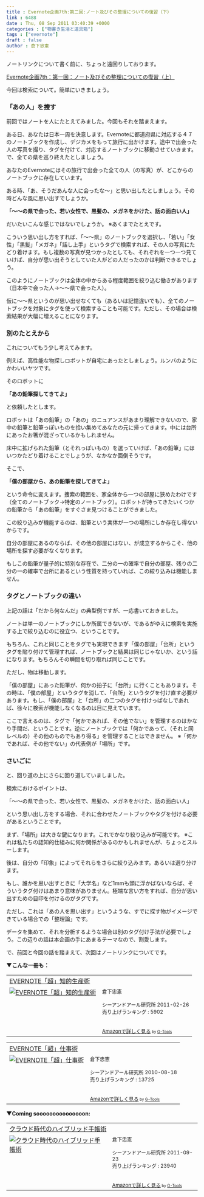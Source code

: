 ```yaml
---
title : Evernote企画7th:第二回:ノート及びその整理についての復習（下）
link : 6488
date : Thu, 08 Sep 2011 03:40:39 +0000
categories : ["物書き生活と道具箱"]
tags : ["evernote"]
draft : false
author : 倉下忠憲
---
```


ノートリンクについて書く前に、ちょっと遠回りしております。

<a href="https://rashita.net/blog/?p=6485">Evernote企画7th：第一回：ノート及びその整理についての復習（上）</a>

今回は検索について。簡単にいきましょう。

<h3>「あの人」を捜す</h3>
前回ではノートを人にたとえてみました。今回もそれを踏まえます。

ある日、あなたは日本一周を決意します。Evernoteに都道府県に対応する４７のノートブックを作成し、デジカメをもって旅行に出かけます。途中で出会った人の写真を撮り、タグを付けて、対応するノートブックに移動させていきます。で、全ての県を巡り終えたとしましょう。

あなたのEvernoteにはその旅行で出会った全ての人（の写真）が、どこからのノートブックに存在しています。

ある時、「あ、そうだあんな人に会ったな〜」と思い出したとしましょう。その時どんな風に思い出すでしょうか。

<strong>「〜〜の県で会った、若い女性で、黒髪の、メガネをかけた、話の面白い人」</strong>

だいたいこんな感じではないでしょうか。
※あくまでたとえです。

こういう思い出し方をすれば、「〜〜県」のノートブックを選択し、「若い」「女性」「黒髪」「メガネ」「話し上手」というタグで検索すれば、その人の写真にたどり着けます。もし複数の写真が見つかったとしても、それぞれを一つ一つ見ていけば、自分が思い出そうとしていた人がどの人だったのかは判断できるでしょう。

このようにノートブックは全体の中からある程度範囲を絞り込む働きがあります（日本中で会った人→〜〜県で会った人）。

仮に〜〜県というのが思い出せなくても（あるいは記憶違いでも）、全てのノートブックを対象にタグを使って検索することも可能です。ただし、その場合は検索結果が大幅に増えることになります。

<h3>別のたとえから</h3>
これについてもう少し考えてみます。

例えば、高性能な物探しロボットが自宅にあったとしましょう。ルンバのようにかわいいヤツです。

そのロボットに

<strong>「あの鉛筆探してきてよ」</strong>

と依頼したとします。

ロボットは「あの鉛筆」の「あの」のニュアンスがあまり理解できないので、家中の鉛筆と鉛筆っぽいものを拾い集めてあなたの元に帰ってきます。中には台所にあったお箸が混ざっているかもしれません。

床中に拡げられた鉛筆（とそれっぽいもの）を選っていけば、「あの鉛筆」にはいつかたどり着けることでしょうが、なかなか面倒そうです。

そこで、

<strong>「僕の部屋から、あの鉛筆を探してきてよ」</strong>

という命令に変えます。捜索の範囲を、家全体から一つの部屋に狭めたわけです（全てのノートブック→特定のノートブック）。ロボットが持ってきたいくつかの鉛筆から「あの鉛筆」をすぐさま見つけることができました。

この絞り込みが機能するのは、鉛筆という実体が一つの場所にしか存在し得ないからです。

自分の部屋にあるのならば、その他の部屋にはない、が成立するからこそ、他の場所を探す必要がなくなります。

もしこの鉛筆が量子的に特別な存在で、二分の一の確率で自分の部屋、残りの二分の一の確率で台所にあるという性質を持っていれば、この絞り込みは機能しません。

<h3>タグとノートブックの違い</h3>
上記の話は「だから何なんだ」の典型例ですが、一応書いておきました。

ノートは単一のノートブックにしか所属できないが、であるがゆえに検索を実施する上で絞り込むのに役立つ、ということです。

もちろん、これと同じことをタグでも実現できます「僕の部屋」「台所」というタグを貼り付けて管理すれば、ノートブックと結果は同じじゃないか、という話になります。もちろんその瞬間を切り取れば同じことです。

ただし、物は移動します。

「僕の部屋」にあった鉛筆が、何かの拍子に「台所」に行くこともあります。その時は、「僕の部屋」というタグを消して、「台所」というタグを付け直す必要があります。もし、「僕の部屋」と「台所」の二つのタグを付けっぱなしであれば、徐々に検索が機能しなくなるのは目に見えています。

ここで言えるのは、タグで「何かであれば、その他でない」を管理するのはかなり手間だ、ということです。逆にノートブックでは「何かであって、（それと同レベルの）その他のものでもあり得る」を管理することはできません。
※「何かであれば、その他でない」の代表例が「場所」です。
<h3>さいごに</h3>
と、回り道の上にさらに回り道していましました。

検索におけるポイントは、

「〜〜の県で会った、若い女性で、黒髪の、メガネをかけた、話の面白い人」

という思い出し方をする場合、それに合わせたノートブックやタグを付ける必要があるということです。

まず、「場所」は大きな鍵になります。これでかなり絞り込みが可能です。
※これは私たちの認知的仕組みに何か関係があるのかもしれませんが、ちょっとスルーします。

後は、自分の「印象」によってそれらをさらに絞り込みます。あるいは選り分けます。

もし、誰かを思い出すときに「大学名」など1mmも頭に浮かばないならば、そういうタグ付けはあまり意味がありません。極端な言い方をすれば、自分が思い出すための目印を付けるのがタグです。

ただし、これは「あの人を思い出す」というような、すでに探す物がイメージできている場合での「整理論」です。

データを集めて、それを分析するような場合は別のタグ付け手法が必要でしょう。この辺りの話は本企画の手にあまるテーマなので、割愛します。

で、前回と今回の話を踏まえて、次回はノートリンクについてです。

<strong>▼こんな一冊も：</strong>
<table  border="0" cellpadding="5"><tr><td colspan="2"><a href="http://www.amazon.co.jp/exec/obidos/ASIN/4863540817/goodpic-22/" target="_top">EVERNOTE「超」知的生産術</a></td></tr><tr><td valign="top"><a href="http://www.amazon.co.jp/exec/obidos/ASIN/4863540817/goodpic-22/" target="_top"><img src="http://ecx.images-amazon.com/images/I/51OnU0cd03L._SL160_.jpg" border="0" alt="EVERNOTE「超」知的生産術" /></a></td><td valign="top"><font size="-1">倉下忠憲 <br /><br />シーアンドアール研究所  2011-02-26<br />売り上げランキング : 5902<br /><br /><br /><a href="http://www.amazon.co.jp/exec/obidos/ASIN/4863540817/goodpic-22/" target="_top">Amazonで詳しく見る</a></font><font size="-2"> by <a href="http://www.goodpic.com/mt/aws/index.html" >G-Tools</a></font></td></tr></table>

<table  border="0" cellpadding="5"><tr><td colspan="2"><a href="http://www.amazon.co.jp/exec/obidos/ASIN/4863540728/goodpic-22/" target="_top">EVERNOTE「超」仕事術</a></td></tr><tr><td valign="top"><a href="http://www.amazon.co.jp/exec/obidos/ASIN/4863540728/goodpic-22/" target="_top"><img src="http://ecx.images-amazon.com/images/I/51D2v1-KakL._SL160_.jpg" border="0" alt="EVERNOTE「超」仕事術" /></a></td><td valign="top"><font size="-1">倉下忠憲 <br /><br />シーアンドアール研究所  2010-08-18<br />売り上げランキング : 13725<br /><br /><br /><a href="http://www.amazon.co.jp/exec/obidos/ASIN/4863540728/goodpic-22/" target="_top">Amazonで詳しく見る</a></font><font size="-2"> by <a href="http://www.goodpic.com/mt/aws/index.html" >G-Tools</a></font></td></tr></table>

<strong>▼Coming sooooooooooooooon:</strong>
<table  border="0" cellpadding="5"><tr><td colspan="2"><a href="http://www.amazon.co.jp/exec/obidos/ASIN/4863540914/goodpic-22/" target="_top">クラウド時代のハイブリッド手帳術</a></td></tr><tr><td valign="top"><a href="http://www.amazon.co.jp/exec/obidos/ASIN/4863540914/goodpic-22/" target="_top"><img src="http://ecx.images-amazon.com/images/I/51f4RT2URdL._SL160_.jpg" border="0" alt="クラウド時代のハイブリッド手帳術" /></a></td><td valign="top"><font size="-1">倉下忠憲 <br /><br />シーアンドアール研究所  2011-09-23<br />売り上げランキング : 23940<br /><br /><br /><a href="http://www.amazon.co.jp/exec/obidos/ASIN/4863540914/goodpic-22/" target="_top">Amazonで詳しく見る</a></font><font size="-2"> by <a href="http://www.goodpic.com/mt/aws/index.html" >G-Tools</a></font></td></tr></table>
